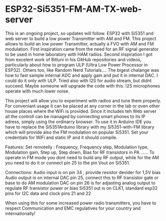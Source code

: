 # ESP32-Si5351-FM-AM-TX-web-server
This is an ongoing project, so updates will follow.
ESP32 with Si5351 and web server to build a low power Transmitter with AM and FM.
This project allows to build an low power Transmitter, actually a FVO with AM and FM modulation. First inspiration came from the need for an RF signal generator to be used in home laboratory with HAM radios.
Second inspiration I got from excelent work of Bitluni in his GitHub repositories and videos, particularly about how to program ULP (Ultra Low Power Processor in ESP32). Others too, like Random Nerd Tutorials....
The bigest chalange was how to fast sample internal ADC and apply gain and put it in internal DAC. I could do it only with ULP. Tried also with I2S for audio stream, but didnt succeed. Maybe someone will upgrade the code with this. I2S microphones operate with much lower noise.

This project will allow you to experiment with radios and tune them properly. For conveniant usage it can be placed at any corner in the lab or even other house places where the WiFi is provided.
Since it includes teh Web server all the controll can be managed by connecting smart phones to its IP adress, simply using the ordinarry browser.
To use it in Arduino IDE you have to replace the Si5351Arduino library with my Si5351-with-FM library which will provide also the FM modulation on popular Si5351.
Set your credentials for WiFi and static IP and it should compile.

Features:
Set remotelly : Frequency, Frequency step, Modulation type, Modulation gain, Step up, Step down, Bias for RF transistors in PA ......
To operate in FM mode you dont need to build any RF output, while for the AM you need to do it or connect pin 25 to the pin Vout on Si5351.

Connections: Audio input is on pin 34  , provide resistor devider for 1,5V bias
             Audio output is on internal DAC pin 25, connect this to RF transistor gate or base to do AM modulation
             DAC on pin 26 is for adjasting analog output to regulate RF transistor power or bias
             Si5351 out is on CLK1, standard esp32 pins for I2C data and clock pins 21 and 22
             
When using this for some increased power radio transmitters, you have to respect Communication and EMC regulatives for your country and internationally!
